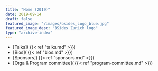 ```yaml
---
title: "Home (2019)"
date: 2019-09-14
draft: false
featured_image: "/images/bsides_logo_blue.jpg"
featured_image_desc: "BSides Zurich logo"
type: "archive-index"
---
```


* [Talks]( {{< ref "talks.md" >}})
* [Bios]( {{< ref "bios.md" >}})
* [Sponsors]( {{< ref "sponsors.md" >}})
* [Orga & Program committee]( {{< ref "program-committee.md" >}})
